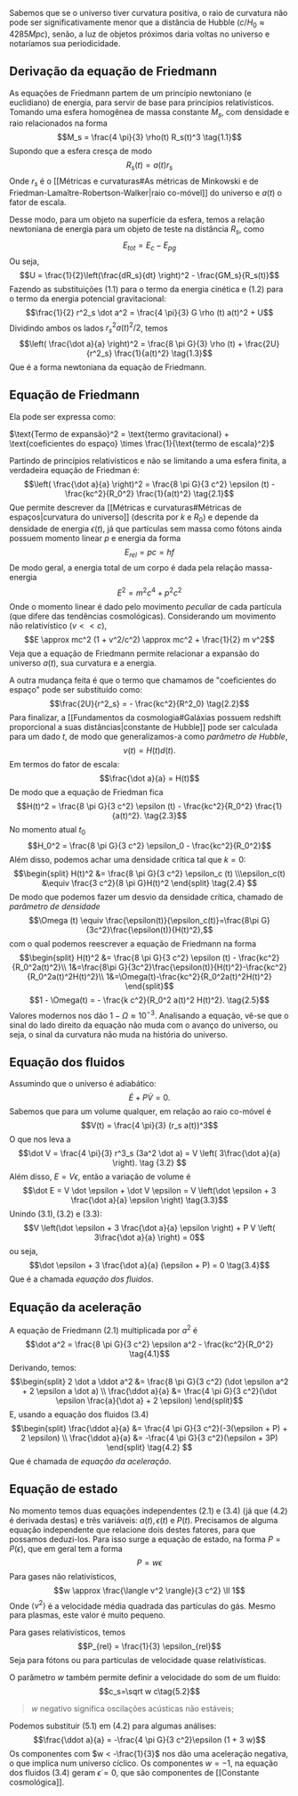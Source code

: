 Sabemos que se o universo tiver curvatura positiva, o raio de curvatura não pode ser significativamente menor que a distância de Hubble ($c/H_0\approx4285Mpc$), senão, a luz de objetos próximos daria voltas no universo e notaríamos sua periodicidade.

## Derivação da equação de Friedmann
As equações de Friedmann partem de um princípio newtoniano (e euclidiano) de energia, para servir de base para princípios relativísticos. Tomando uma esfera homogênea de massa constante $M_s$, com densidade e raio relacionados na forma
$$M_s = \frac{4 \pi}{3} \rho(t) R_s(t)^3 \tag{1.1}$$
Supondo que a esfera cresça de modo
$$R_s(t) = a(t) r_s \tag{1.2}$$
Onde $r_s$ é o [[Métricas e curvaturas#As métricas de Minkowski e de Friedman-Lamaître-Robertson-Walker|raio co-móvel]] do universo e $a(t)$ o fator de escala.

Desse modo, para um objeto na superfície da esfera, temos a relação newtoniana de energia para um objeto de teste na distância $R_s$, como
$$E_{tot} = E_c - E_{pg}$$
Ou seja,
$$U = \frac{1}{2}\left(\frac{dR_s}{dt} \right)^2 - \frac{GM_s}{R_s(t)}$$
Fazendo as substituições $(1.1)$ para o termo da energia cinética e $(1.2)$ para o termo da energia potencial gravitacional:
$$\frac{1}{2} r^2_s \dot a^2 = \frac{4 \pi}{3} G \rho (t) a(t)^2 + U$$
Dividindo ambos os lados $r^2_s a(t)^2/2$, temos
$$\left( \frac{\dot a}{a} \right)^2 = \frac{8 \pi G}{3} \rho (t) + \frac{2U}{r^2_s} \frac{1}{a(t)^2} \tag{1.3}$$
Que é a forma newtoniana da equação de Friedmann.

## Equação de Friedmann
Ela pode ser expressa como:

$\text{Termo de expansão}^2 = \text{termo gravitacional} + \text{coeficientes do espaço} \times \frac{1}{\text{termo de escala}^2}$

Partindo de princípios relativísticos e não se limitando a uma esfera finita, a verdadeira equação de Friedman é:
$$\left( \frac{\dot a}{a} \right)^2 = \frac{8 \pi G}{3 c^2} \epsilon (t) - \frac{kc^2}{R_0^2} \frac{1}{a(t)^2} \tag{2.1}$$
Que permite descrever da [[Métricas e curvaturas#Métricas de espaços|curvatura do universo]] (descrita por $k$ e $R_0$) e depende da densidade de energia $\epsilon (t)$, já que partículas sem massa como fótons ainda possuem momento linear $p$ e energia da forma
$$E_{rel} = pc = hf$$
De modo geral, a energia total de um corpo é dada pela relação massa-energia
$$E^2 = m^2c^4 + p^2 c^2$$
Onde o momento linear é dado pelo movimento *peculiar* de cada partícula (que difere das tendências cosmológicas). Considerando um movimento não relativístico ($v << c$),
$$E \approx mc^2 (1 + v^2/c^2) \approx mc^2 + \frac{1}{2} m v^2$$
Veja que a equação de Friedmann permite relacionar a expansão do universo $a(t)$, sua curvatura e a energia.

A outra mudança feita é que o termo que chamamos de  "coeficientes do espaço" pode ser substituído como:
$$\frac{2U}{r^2_s} = - \frac{kc^2}{R^2_0} \tag{2.2}$$
Para finalizar, a [[Fundamentos da cosmologia#Galáxias possuem redshift proporcional a suas distâncias|constante de Hubble]] pode ser calculada para um dado $t$, de modo que generalizamos-a como *parâmetro de Hubble*,
$$v(t) = H(t) d(t).$$
Em termos do fator de escala:
$$\frac{\dot a}{a} = H(t)$$
De modo que a equação de Friedman fica
$$H(t)^2 = \frac{8 \pi G}{3 c^2} \epsilon (t) - \frac{kc^2}{R_0^2} \frac{1}{a(t)^2}. \tag{2.3}$$
No momento atual $t_0$
$$H_0^2 = \frac{8 \pi G}{3 c^2} \epsilon_0 - \frac{kc^2}{R_0^2}$$
Além disso, podemos achar uma densidade crítica tal que $k=0$:
$$\begin{split}
H(t)^2 &= \frac{8 \pi G}{3 c^2} \epsilon_c (t)
\\\epsilon_c(t) &\equiv \frac{3 c^2}{8 \pi G}H(t)^2
\end{split}
\tag{2.4}
$$
De modo que podemos fazer um desvio da densidade crítica, chamado de *parâmetro de densidade*
$$\Omega (t) \equiv \frac{\epsilon(t)}{\epsilon_c(t)}=\frac{8\pi G}{3c^2}\frac{\epsilon(t)}{H(t)^2},$$
com o qual podemos reescrever a equação de Friedmann na forma
$$\begin{split}
H(t)^2 &= \frac{8 \pi G}{3 c^2} \epsilon (t) - \frac{kc^2}{R_0^2a(t)^2}\\
1&=\frac{8\pi G}{3c^2}\frac{\epsilon(t)}{H(t)^2}-\frac{kc^2}{R_0^2a(t)^2H(t)^2}\\
1&=\Omega(t)-\frac{kc^2}{R_0^2a(t)^2H(t)^2}
\end{split}$$
$$1 - \Omega(t) = - \frac{k c^2}{R_0^2 a(t)^2 H(t)^2}. \tag{2.5}$$
Valores modernos nos dão $1 - \Omega \approx 10^{-3}$. Analisando a equação, vê-se que o sinal do lado direito da equação não muda com o avanço do universo, ou seja, o sinal da curvatura não muda na história do universo.

## Equação dos fluidos
Assumindo que o universo é adiabático:
$$\dot E + P \dot V = 0. \tag{3.1}$$
Sabemos que para um volume qualquer, em relação ao raio co-móvel é
$$V(t) = \frac{4 \pi}{3} (r_s a(t))^3$$
O que nos leva a
$$\dot V
= \frac{4 \pi}{3} r^3_s (3a^2 \dot a)
= V \left( 3\frac{\dot a}{a} \right). \tag {3.2}
$$
Além disso, $E = V \epsilon$, então a variação de volume é
$$\dot E
= V \dot \epsilon + \dot V \epsilon
= V \left(\dot \epsilon + 3 \frac{\dot a}{a} \epsilon \right) \tag{3.3}$$
Unindo $(3.1), (3.2)$ e $(3.3)$:
$$V \left(\dot \epsilon + 3 \frac{\dot a}{a} \epsilon \right) + P V \left( 3\frac{\dot a}{a} \right) = 0$$
ou seja,
$$\dot \epsilon + 3 \frac{\dot a}{a} (\epsilon + P) = 0 \tag{3.4}$$
Que é a chamada *equação dos fluidos*.

## Equação da aceleração
A equação de Friedmann $(2.1)$ multiplicada por $a^2$ é
$$\dot a^2
= \frac{8 \pi G}{3 c^2} \epsilon a^2 - \frac{kc^2}{R_0^2} \tag{4.1}$$
Derivando, temos:
$$\begin{split}
2 \dot a \ddot a^2
&= \frac{8 \pi G}{3 c^2} (\dot \epsilon a^2 + 2 \epsilon a \dot a)
\\ \frac{\ddot a}{a} &= \frac{4 \pi G}{3 c^2}(\dot \epsilon \frac{a}{\dot a} + 2 \epsilon)
\end{split}$$
E, usando a equação dos fluidos $(3.4)$
$$\begin{split}
\frac{\ddot a}{a} &= \frac{4 \pi G}{3 c^2}(-3(\epsilon + P) + 2 \epsilon)
\\ \frac{\ddot a}{a} &= -\frac{4 \pi G}{3 c^2}(\epsilon + 3P)
\end{split}
\tag{4.2}
$$
Que é chamada de *equação da aceleração*.
## Equação de estado
No momento temos duas equações independentes $(2.1)$ e $(3.4)$ (já que $(4.2)$ é derivada destas) e três variáveis: $a(t), \,\epsilon(t)$ e $P(t)$. Precisamos de alguma equação independente que relacione dois destes fatores, para que possamos deduzi-los. Para isso surge a equação de estado, na forma $P = P(\epsilon)$, que em geral tem a forma
$$P = w \epsilon \tag{5.1}$$
Para gases não relativísticos,
$$w \approx \frac{\langle v^2 \rangle}{3 c^2} \ll 1$$
Onde $\langle v^2 \rangle$ é a velocidade média quadrada das partículas do gás. Mesmo para plasmas, este valor é muito pequeno.

Para gases relativísticos, temos
$$P_{rel} = \frac{1}{3} \epsilon_{rel}$$
Seja para fótons ou para partículas de velocidade quase relativísticas.

O parâmetro $w$ também permite definir a velocidade do som de um fluído:
$$c_s=\sqrt w c\tag{5.2}$$
> $w$ negativo significa oscilações acústicas não estáveis;

Podemos substituir $(5.1)$ em $(4.2)$ para algumas análises:
$$\frac{\ddot a}{a} = -\frac{4 \pi G}{3 c^2}\epsilon (1 + 3 w)$$
Os componentes com $w < -\frac{1}{3}$ nos dão uma aceleração negativa, o que implica num universo cíclico. Os componentes $w = -1$, na equação dos fluidos $(3.4)$ geram $\dot \epsilon = 0$, que são componentes de [[Constante cosmológica]].